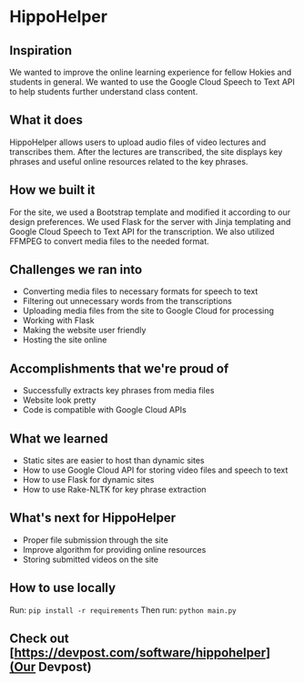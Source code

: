 # HippoHelper

## Inspiration
We wanted to improve the online learning experience for fellow Hokies and students in general. We wanted to use the Google Cloud Speech to Text API to help students further understand class content.

## What it does
HippoHelper allows users to upload audio files of video lectures and transcribes them. After the lectures are transcribed, the site displays key phrases and useful online resources related to the key phrases.

## How we built it
For the site, we used a Bootstrap template and modified it according to our design preferences. We used Flask for the server with Jinja templating and Google Cloud Speech to Text API for the transcription. We also utilized FFMPEG to convert media files to the needed format. 

## Challenges we ran into
- Converting media files to necessary formats for speech to text 
- Filtering out unnecessary words from the transcriptions
- Uploading media files from the site to Google Cloud for processing 
- Working with Flask 
- Making the website user friendly
- Hosting the site online

## Accomplishments that we're proud of
- Successfully extracts key phrases from media files
- Website look pretty
- Code is compatible with Google Cloud APIs

## What we learned
- Static sites are easier to host than dynamic sites
- How to use Google Cloud API for storing video files and speech to text
- How to use Flask for dynamic sites
- How to use Rake-NLTK for key phrase extraction

## What's next for HippoHelper
- Proper file submission through the site
- Improve algorithm for providing online resources 
- Storing submitted videos on the site

## How to use locally
Run: ```pip install -r requirements```
Then run: ```python main.py```

## Check out [https://devpost.com/software/hippohelper](Our Devpost)

